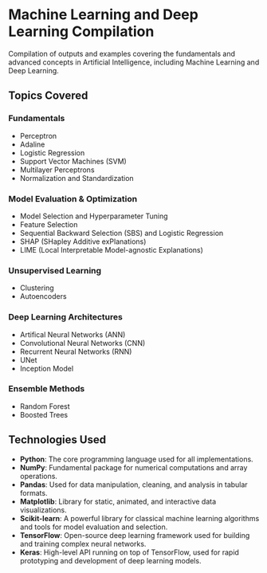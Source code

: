 # Machine Learning and Deep Learning Compilation

Compilation of outputs and examples covering the fundamentals and advanced concepts in Artificial Intelligence, including Machine Learning and Deep Learning.

## Topics Covered

### Fundamentals
- Perceptron
- Adaline
- Logistic Regression
- Support Vector Machines (SVM)
- Multilayer Perceptrons
- Normalization and Standardization

### Model Evaluation & Optimization
- Model Selection and Hyperparameter Tuning
- Feature Selection
- Sequential Backward Selection (SBS) and Logistic Regression
- SHAP (SHapley Additive exPlanations)
- LIME (Local Interpretable Model-agnostic Explanations)

### Unsupervised Learning
- Clustering
- Autoencoders

### Deep Learning Architectures
- Artifical Neural Networks (ANN)
- Convolutional Neural Networks (CNN)
- Recurrent Neural Networks (RNN)
- UNet
- Inception Model

### Ensemble Methods
- Random Forest
- Boosted Trees

## Technologies Used

- **Python**: The core programming language used for all implementations.
- **NumPy**: Fundamental package for numerical computations and array operations.
- **Pandas**: Used for data manipulation, cleaning, and analysis in tabular formats.
- **Matplotlib**: Library for static, animated, and interactive data visualizations.
- **Scikit-learn**: A powerful library for classical machine learning algorithms and tools for model evaluation and selection.
- **TensorFlow**: Open-source deep learning framework used for building and training complex neural networks.
- **Keras**: High-level API running on top of TensorFlow, used for rapid prototyping and development of deep learning models.
